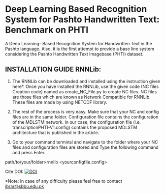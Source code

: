 # Deep Learning Based Recognition System for Pashto Handwritten Text: Benchmark on PHTI
A Deep Learning- Based Recognition System for Handwritten Text in the Pashto language. Also, it is the first attempt to provide a base line system considering the Pashto Handwritten Text Imagebase (PHTI) dataset.

## INSTALLATION GUIDE RNNLib:

1.	The RNNLib can be downloaded and installed using the instruction given here*. Once you have installed the RNNLib, use the given code (NC files Creation code) named as create_NC_File.py to create NC files. NC files are those files which are known as Network Compatible for RNNLib. These files are made by using NETCDF library.
   
3.	The rest of the process is very easy. Make sure that your NC and config files are in the same folder. Configuration file contains the configuration of the MDLSTM network. In our case, the configuration file (i.e. transcriptionPHTI-V1.config) contains the proposed MDLSTM architecture that is published in the article.
4.	Go to your command terminal and navigate to the folder where your NC files and configuration files are stored and Type the following command and press Enter.

path/to/your/folder>rnnlib <yourconfigfile.config>

Cite DOI: [![DOI](https://zenodo.org/badge/DOI/10.5281/zenodo.10527848.svg)](https://doi.org/10.5281/zenodo.10527848)

*Note: in case of any difficulty please feel free to contact ibrar@sbbu.edu.pk

